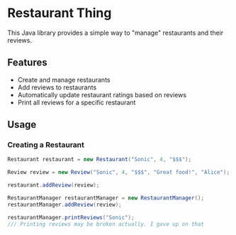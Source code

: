 # Restaurant Thing

This Java library provides a simple way to "manage" restaurants and their reviews.

## Features

- Create and manage restaurants
- Add reviews to restaurants
- Automatically update restaurant ratings based on reviews
- Print all reviews for a specific restaurant

## Usage

### Creating a Restaurant

```java
Restaurant restaurant = new Restaurant("Sonic", 4, "$$$");

Review review = new Review("Sonic", 4, "$$$", "Great food!", "Alice");

restaurant.addReview(review);

RestaurantManager restaurantManager = new RestaurantManager();
restaurantManager.addReview(review);

restaurantManager.printReviews("Sonic");
/// Printing reviews may be broken actually. I gave up on that
```
